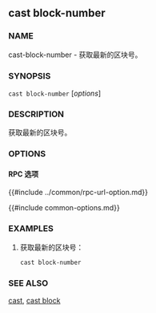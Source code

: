 ## cast block-number

### NAME

cast-block-number - 获取最新的区块号。

### SYNOPSIS

``cast block-number`` [*options*]

### DESCRIPTION

获取最新的区块号。

### OPTIONS

#### RPC 选项

{{#include ../common/rpc-url-option.md}}

{{#include common-options.md}}

### EXAMPLES

1. 获取最新的区块号：
    ```sh
    cast block-number
    ```

### SEE ALSO

[cast](./cast.md), [cast block](./cast-block.md)